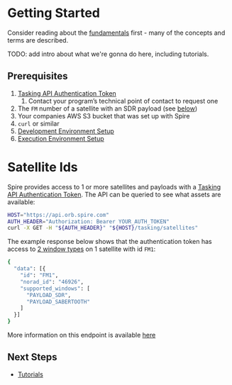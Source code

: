 # Getting Started

Consider reading about the [fundamentals](./Fundamentals.md) first - many of the concepts and terms are described.

TODO: add intro about what we're gonna do here, including tutorials.


## Prerequisites

1. [Tasking API Authentication Token](https://developers.spire.com/tasking-api-docs/#authentication)
   1. Contact your program’s technical point of contact to request one
1. The `FM` number of a satellite with an SDR payload (see [below](#satellite-ids))
1. Your companies AWS S3 bucket that was set up with Spire
1. `curl` or similar
1. [Development Environment Setup](./dev-env/)
1. [Execution Environment Setup](./ExecutionEnvironment.md)

# Satellite Ids

Spire provides access to 1 or more satellites and payloads with a [Tasking API Authentication Token](https://developers.spire.com/tasking-api-docs/#authentication).  The API can be queried to see what assets are available:

```bash
HOST="https://api.orb.spire.com"
AUTH_HEADER="Authorization: Bearer YOUR_AUTH_TOKEN"
curl -X GET -H "${AUTH_HEADER}" "${HOST}/tasking/satellites"
```

The example response below shows that the authentication token has access to [2 window types](https://developers.spire.com/tasking-api-docs/#supported-windows) on 1 satellite with id `FM1`:

```bash
{
  "data": [{
    "id": "FM1",
    "norad_id": "46926",
    "supported_windows": [
      "PAYLOAD_SDR",
      "PAYLOAD_SABERTOOTH"
    ]
  }]
}
```

More information on this endpoint is available [here](https://developers.spire.com/tasking-api-docs/#select-satellite)


## Next Steps

 - [Tutorials](./Tutorials.md)
